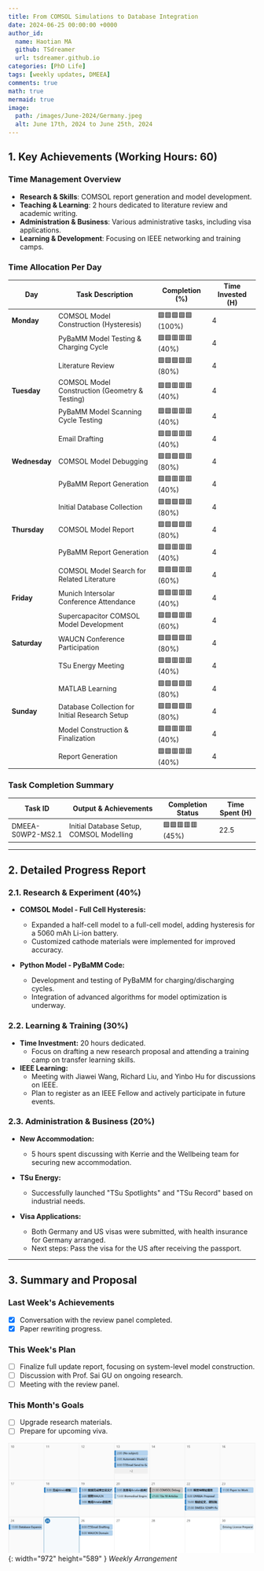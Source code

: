 ```yaml
---
title: From COMSOL Simulations to Database Integration
date: 2024-06-25 00:00:00 +0000
author_id:
  name: Haotian MA
  github: TSdreamer
  url: tsdreamer.github.io
categories: [PhD Life]
tags: [weekly updates, DMEEA]
comments: true
math: true
mermaid: true
image:
  path: /images/June-2024/Germany.jpeg
  alt: June 17th, 2024 to June 25th, 2024
---
```


## 1. Key Achievements (Working Hours: 60)

### Time Management Overview
- **Research & Skills**: COMSOL report generation and model development.
- **Teaching & Learning**: 2 hours dedicated to literature review and academic writing.
- **Administration & Business**: Various administrative tasks, including visa applications.
- **Learning & Development**: Focusing on IEEE networking and training camps.

### Time Allocation Per Day

| **Day**       | **Task Description**                                | **Completion (%)** | **Time Invested (H)** |
|---------------|-----------------------------------------------------|--------------------|-----------------------|
| **Monday**    | COMSOL Model Construction (Hysteresis)              | 🟩🟩🟩🟩🟩 (100%)    | 4                     |
|               | PyBaMM Model Testing & Charging Cycle               | 🟩🟩🟥🟥🟥 (40%)     | 4                     |
|               | Literature Review                                   | 🟩🟩🟩🟩🟥 (80%)     | 4                     |
| **Tuesday**   | COMSOL Model Construction (Geometry & Testing)      | 🟩🟩🟥🟥🟥 (40%)     | 4                     |
|               | PyBaMM Model Scanning Cycle Testing                 | 🟩🟩🟥🟥🟥 (40%)     | 4                     |
|               | Email Drafting                                      | 🟩🟩🟥🟥🟥 (40%)     | 4                     |
| **Wednesday** | COMSOL Model Debugging                              | 🟩🟩🟩🟩🟥 (80%)     | 4                     |
|               | PyBaMM Report Generation                            | 🟩🟩🟥🟥🟥 (40%)     | 4                     |
|               | Initial Database Collection                         | 🟩🟩🟩🟩🟥 (80%)     | 4                     |
| **Thursday**  | COMSOL Model Report                                 | 🟩🟩🟩🟩🟥 (80%)     | 4                     |
|               | PyBaMM Report Generation                            | 🟩🟩🟥🟥🟥 (40%)     | 4                     |
|               | COMSOL Model Search for Related Literature          | 🟩🟩🟩🟥🟥 (60%)     | 4                     |
| **Friday**    | Munich Intersolar Conference Attendance             | 🟩🟩🟥🟥🟥 (40%)     | 4                     |
|               | Supercapacitor COMSOL Model Development             | 🟩🟩🟩🟥🟥 (60%)     | 4                     |
| **Saturday**  | WAUCN Conference Participation                      | 🟩🟩🟩🟩🟥 (80%)     | 4                     |
|               | TSu Energy Meeting                                  | 🟩🟩🟥🟥🟥 (40%)     | 4                     |
|               | MATLAB Learning                                     | 🟩🟩🟩🟩🟥 (80%)     | 4                     |
| **Sunday**    | Database Collection for Initial Research Setup      | 🟩🟩🟩🟩🟥 (80%)     | 4                     |
|               | Model Construction & Finalization                   | 🟩🟩🟥🟥🟥 (40%)     | 4                     |
|               | Report Generation                                   | 🟩🟩🟥🟥🟥 (40%)     | 4                     |

### Task Completion Summary

| **Task ID**         | **Output & Achievements**                        | **Completion Status**  | **Time Spent (H)** |
|---------------------|--------------------------------------------------|------------------------|--------------------|
| DMEEA-S0WP2-MS2.1   | Initial Database Setup, COMSOL Modelling          | 🟩🟩🟥🟥🟥 (45%)          | 22.5               |

---

## 2. Detailed Progress Report

### 2.1. Research & Experiment (40%)
- **COMSOL Model - Full Cell Hysteresis:**
  - Expanded a half-cell model to a full-cell model, adding hysteresis for a 5060 mAh Li-ion battery.
  - Customized cathode materials were implemented for improved accuracy.
  
- **Python Model - PyBaMM Code:**
  - Development and testing of PyBaMM for charging/discharging cycles.
  - Integration of advanced algorithms for model optimization is underway.

### 2.2. Learning & Training (30%)
- **Time Investment:** 20 hours dedicated.
  - Focus on drafting a new research proposal and attending a training camp on transfer learning skills.
- **IEEE Learning:**
  - Meeting with Jiawei Wang, Richard Liu, and Yinbo Hu for discussions on IEEE.
  - Plan to register as an IEEE Fellow and actively participate in future events.

### 2.3. Administration & Business (20%)
- **New Accommodation:**
  - 5 hours spent discussing with Kerrie and the Wellbeing team for securing new accommodation.
  
- **TSu Energy:**
  - Successfully launched "TSu Spotlights" and "TSu Record" based on industrial needs.
  
- **Visa Applications:**
  - Both Germany and US visas were submitted, with health insurance for Germany arranged.
  - Next steps: Pass the visa for the US after receiving the passport.

---

## 3. Summary and Proposal

### Last Week's Achievements
- [x] Conversation with the review panel completed.
- [x] Paper rewriting progress.

### This Week's Plan
- [ ] Finalize full update report, focusing on system-level model construction.
- [ ] Discussion with Prof. Sai GU on ongoing research.
- [ ] Meeting with the review panel.

### This Month's Goals
- [ ] Upgrade research materials.
- [ ] Prepare for upcoming viva.

![Desktop View](/images/June-2024/1706-2506.png){: width="972" height="589" }
_Weekly Arrangement_


<script src="https://giscus.app/client.js"
        data-repo="TSdreamer/TSdreamer.github.io"
        data-repo-id="R_kgDOLX2k3A"
        data-category="[ENTER CATEGORY NAME HERE]"
        data-category-id="[ENTER CATEGORY ID HERE]"
        data-mapping="pathname"
        data-strict="0"
        data-reactions-enabled="1"
        data-emit-metadata="1"
        data-input-position="top"
        data-theme="preferred_color_scheme"
        data-lang="en"
        data-loading="lazy"
        crossorigin="anonymous"
        async>
</script>